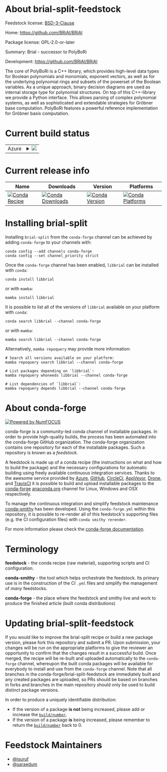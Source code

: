 About brial-split-feedstock
===========================

Feedstock license: [BSD-3-Clause](https://github.com/conda-forge/brial-feedstock/blob/main/LICENSE.txt)

Home: https://github.com/BRiAl/BRiAl

Package license: GPL-2.0-or-later

Summary: Brial - successor to PolyBoRi

Development: https://github.com/BRiAl/BRiAl

The core of PolyBoRi is a C++ library, which provides high-level data
types for Boolean polynomials and monomials, exponent vectors, as well
as for the underlying polynomial rings and subsets of the powerset of
the Boolean variables. As a unique approach, binary decision diagrams
are used as internal storage type for polynomial structures. On top of
this C++-library we provide a Python interface. This allows parsing of
complex polynomial systems, as well as sophisticated and extendable
strategies for Gröbner base computation. PolyBoRi features a powerful
reference implementation for Gröbner basis computation.


Current build status
====================


<table>
    
  <tr>
    <td>Azure</td>
    <td>
      <details>
        <summary>
          <a href="https://dev.azure.com/conda-forge/feedstock-builds/_build/latest?definitionId=3760&branchName=main">
            <img src="https://dev.azure.com/conda-forge/feedstock-builds/_apis/build/status/brial-feedstock?branchName=main">
          </a>
        </summary>
        <table>
          <thead><tr><th>Variant</th><th>Status</th></tr></thead>
          <tbody><tr>
              <td>linux_64</td>
              <td>
                <a href="https://dev.azure.com/conda-forge/feedstock-builds/_build/latest?definitionId=3760&branchName=main">
                  <img src="https://dev.azure.com/conda-forge/feedstock-builds/_apis/build/status/brial-feedstock?branchName=main&jobName=linux&configuration=linux%20linux_64_" alt="variant">
                </a>
              </td>
            </tr><tr>
              <td>linux_aarch64</td>
              <td>
                <a href="https://dev.azure.com/conda-forge/feedstock-builds/_build/latest?definitionId=3760&branchName=main">
                  <img src="https://dev.azure.com/conda-forge/feedstock-builds/_apis/build/status/brial-feedstock?branchName=main&jobName=linux&configuration=linux%20linux_aarch64_" alt="variant">
                </a>
              </td>
            </tr><tr>
              <td>linux_ppc64le</td>
              <td>
                <a href="https://dev.azure.com/conda-forge/feedstock-builds/_build/latest?definitionId=3760&branchName=main">
                  <img src="https://dev.azure.com/conda-forge/feedstock-builds/_apis/build/status/brial-feedstock?branchName=main&jobName=linux&configuration=linux%20linux_ppc64le_" alt="variant">
                </a>
              </td>
            </tr><tr>
              <td>osx_64</td>
              <td>
                <a href="https://dev.azure.com/conda-forge/feedstock-builds/_build/latest?definitionId=3760&branchName=main">
                  <img src="https://dev.azure.com/conda-forge/feedstock-builds/_apis/build/status/brial-feedstock?branchName=main&jobName=osx&configuration=osx%20osx_64_" alt="variant">
                </a>
              </td>
            </tr><tr>
              <td>osx_arm64</td>
              <td>
                <a href="https://dev.azure.com/conda-forge/feedstock-builds/_build/latest?definitionId=3760&branchName=main">
                  <img src="https://dev.azure.com/conda-forge/feedstock-builds/_apis/build/status/brial-feedstock?branchName=main&jobName=osx&configuration=osx%20osx_arm64_" alt="variant">
                </a>
              </td>
            </tr>
          </tbody>
        </table>
      </details>
    </td>
  </tr>
</table>

Current release info
====================

| Name | Downloads | Version | Platforms |
| --- | --- | --- | --- |
| [![Conda Recipe](https://img.shields.io/badge/recipe-libbrial-green.svg)](https://anaconda.org/conda-forge/libbrial) | [![Conda Downloads](https://img.shields.io/conda/dn/conda-forge/libbrial.svg)](https://anaconda.org/conda-forge/libbrial) | [![Conda Version](https://img.shields.io/conda/vn/conda-forge/libbrial.svg)](https://anaconda.org/conda-forge/libbrial) | [![Conda Platforms](https://img.shields.io/conda/pn/conda-forge/libbrial.svg)](https://anaconda.org/conda-forge/libbrial) |

Installing brial-split
======================

Installing `brial-split` from the `conda-forge` channel can be achieved by adding `conda-forge` to your channels with:

```
conda config --add channels conda-forge
conda config --set channel_priority strict
```

Once the `conda-forge` channel has been enabled, `libbrial` can be installed with `conda`:

```
conda install libbrial
```

or with `mamba`:

```
mamba install libbrial
```

It is possible to list all of the versions of `libbrial` available on your platform with `conda`:

```
conda search libbrial --channel conda-forge
```

or with `mamba`:

```
mamba search libbrial --channel conda-forge
```

Alternatively, `mamba repoquery` may provide more information:

```
# Search all versions available on your platform:
mamba repoquery search libbrial --channel conda-forge

# List packages depending on `libbrial`:
mamba repoquery whoneeds libbrial --channel conda-forge

# List dependencies of `libbrial`:
mamba repoquery depends libbrial --channel conda-forge
```


About conda-forge
=================

[![Powered by
NumFOCUS](https://img.shields.io/badge/powered%20by-NumFOCUS-orange.svg?style=flat&colorA=E1523D&colorB=007D8A)](https://numfocus.org)

conda-forge is a community-led conda channel of installable packages.
In order to provide high-quality builds, the process has been automated into the
conda-forge GitHub organization. The conda-forge organization contains one repository
for each of the installable packages. Such a repository is known as a *feedstock*.

A feedstock is made up of a conda recipe (the instructions on what and how to build
the package) and the necessary configurations for automatic building using freely
available continuous integration services. Thanks to the awesome service provided by
[Azure](https://azure.microsoft.com/en-us/services/devops/), [GitHub](https://github.com/),
[CircleCI](https://circleci.com/), [AppVeyor](https://www.appveyor.com/),
[Drone](https://cloud.drone.io/welcome), and [TravisCI](https://travis-ci.com/)
it is possible to build and upload installable packages to the
[conda-forge](https://anaconda.org/conda-forge) [anaconda.org](https://anaconda.org/)
channel for Linux, Windows and OSX respectively.

To manage the continuous integration and simplify feedstock maintenance
[conda-smithy](https://github.com/conda-forge/conda-smithy) has been developed.
Using the ``conda-forge.yml`` within this repository, it is possible to re-render all of
this feedstock's supporting files (e.g. the CI configuration files) with ``conda smithy rerender``.

For more information please check the [conda-forge documentation](https://conda-forge.org/docs/).

Terminology
===========

**feedstock** - the conda recipe (raw material), supporting scripts and CI configuration.

**conda-smithy** - the tool which helps orchestrate the feedstock.
                   Its primary use is in the construction of the CI ``.yml`` files
                   and simplify the management of *many* feedstocks.

**conda-forge** - the place where the feedstock and smithy live and work to
                  produce the finished article (built conda distributions)


Updating brial-split-feedstock
==============================

If you would like to improve the brial-split recipe or build a new
package version, please fork this repository and submit a PR. Upon submission,
your changes will be run on the appropriate platforms to give the reviewer an
opportunity to confirm that the changes result in a successful build. Once
merged, the recipe will be re-built and uploaded automatically to the
`conda-forge` channel, whereupon the built conda packages will be available for
everybody to install and use from the `conda-forge` channel.
Note that all branches in the conda-forge/brial-split-feedstock are
immediately built and any created packages are uploaded, so PRs should be based
on branches in forks and branches in the main repository should only be used to
build distinct package versions.

In order to produce a uniquely identifiable distribution:
 * If the version of a package **is not** being increased, please add or increase
   the [``build/number``](https://docs.conda.io/projects/conda-build/en/latest/resources/define-metadata.html#build-number-and-string).
 * If the version of a package **is** being increased, please remember to return
   the [``build/number``](https://docs.conda.io/projects/conda-build/en/latest/resources/define-metadata.html#build-number-and-string)
   back to 0.

Feedstock Maintainers
=====================

* [@isuruf](https://github.com/isuruf/)
* [@saraedum](https://github.com/saraedum/)

